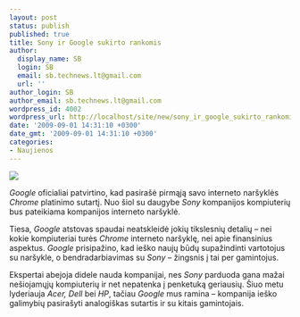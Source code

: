 ```yaml
---
layout: post
status: publish
published: true
title: Sony ir Google sukirto rankomis
author:
  display_name: SB
  login: SB
  email: sb.technews.lt@gmail.com
  url: ''
author_login: SB
author_email: sb.technews.lt@gmail.com
wordpress_id: 4002
wordpress_url: http://localhost/site/new/sony_ir_google_sukirto_rankomis/
date: '2009-09-01 14:31:10 +0300'
date_gmt: '2009-09-01 14:31:10 +0300'
categories:
- Naujienos
---
```

<div class="imgright"><img src="http://tbn1.google.com/images?q=tbn:RY5Jv_PmYoCcVM:http://blogue.biotope.ca/wp-images/google-chrome-logo.png"  /></div>
<p><i>Google</i> oficialiai patvirtino, kad pasirašė pirmąją savo interneto naršyklės <i>Chrome</i> platinimo sutartį. Nuo šiol su daugybe <i>Sony</i> kompanijos kompiuterių bus pateikiama kompanijos interneto naršyklė.</p>
<p>Tiesa, <i>Google</i> atstovas spaudai neatskleidė jokių tikslesnių detalių – nei kokie kompiuteriai turės <i>Chrome</i> interneto naršyklę, nei apie finansinius aspektus. <i>Google</i> prisipažino, kad ieško naujų būdų supažindinti vartotojus su naršykle, o bendradarbiavimas su <i>Sony</i> – žingsnis į tai per gamintojus.</p>
<p>Ekspertai abejoja didele nauda kompanijai, nes <i>Sony</i> parduoda gana mažai nešiojamųjų kompiuterių ir net nepatenka į penketuką geriausių. Šiuo metu lyderiauja <i>Acer, Dell</i> bei <i>HP</i>, tačiau <i>Google</i> mus ramina – kompanija ieško galimybių pasirašyti analogiškas sutartis ir su kitais gamintojais.</p>
